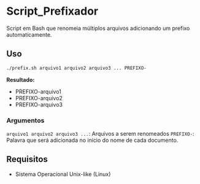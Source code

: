 # Script_Prefixador
Script em Bash que renomeia múltiplos arquivos adicionando um prefixo automaticamente.

## Uso
```bash
./prefix.sh arquivo1 arquivo2 arquivo3 ... PREFIXO-

```

**Resultado:**
- PREFIXO-arquivo1
- PREFIXO-arquivo2
- PREFIXO-arquivo3

### Argumentos
`arquivo1 arquivo2 arquivo3 ...`: Arquivos a serem renomeados
`PREFIXO-`: Palavra que será adicionada no início do nome de cada documento.

## Requisitos
- Sistema Operacional Unix-like (Linux)





